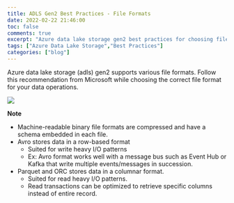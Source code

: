 ```yaml
---
title: ADLS Gen2 Best Practices - File Formats
date: 2022-02-22 21:46:00
toc: false
comments: true
excerpt: "Azure data lake storage gen2 best practices for choosing file formats"
tags: ["Azure Data Lake Storage","Best Practices"]
categories: ["blog"]
---
```


Azure data lake storage (adls) gen2 supports various file formats. Follow this recommendation from Microsoft while choosing the correct file format for your data operations.

[![](https://mermaid.ink/img/pako:eNptkMFqg0AQhl9l2FMKht4NFFJNoKWtJZa2oDlM3LEuuLt23Q2I-u5dg5YUOqc5fPPNz9-zQnNiIfsy2FTwFm9yBX622V7UBKU2Em17hPX6bqicRAWGkOOppgHuV49p8hJAlL4H8Pn8dLPcXmiJRSUU_fJwEgpNB-WVd4BotT0bHcArmm9HNoDkEC2eaPJA3EeV1i3BVaBxJuLLpw8jLEFFeO7g4TaBBq0lowbYZZP8-Ac--Dj_sftsjgCo-JTiuGEBk-TfCe776SdJzmxFknIW-pVTia62OcvV6FHXcLS048Jqw8IS65YChs7qtFMFC61xtECxQF-3nKnxB_NwfnQ)](https://mermaid-js.github.io/mermaid-live-editor/edit#pako:eNptkMFqg0AQhl9l2FMKht4NFFJNoKWtJZa2oDlM3LEuuLt23Q2I-u5dg5YUOqc5fPPNz9-zQnNiIfsy2FTwFm9yBX622V7UBKU2Em17hPX6bqicRAWGkOOppgHuV49p8hJAlL4H8Pn8dLPcXmiJRSUU_fJwEgpNB-WVd4BotT0bHcArmm9HNoDkEC2eaPJA3EeV1i3BVaBxJuLLpw8jLEFFeO7g4TaBBq0lowbYZZP8-Ac--Dj_sftsjgCo-JTiuGEBk-TfCe776SdJzmxFknIW-pVTia62OcvV6FHXcLS048Jqw8IS65YChs7qtFMFC61xtECxQF-3nKnxB_NwfnQ)

**Note**

* Machine-readable binary file formats are compressed and have a schema embedded in each file.
* Avro stores data in a row-based format
  * Suited for write heavy I/O patterns
  * Ex: Avro format works well with a message bus such as Event Hub or Kafka that write multiple events/messages in succession.
* Parquet and ORC stores data in a columnar format.
  * Suited for read heavy I/O patterns.
  * Read transactions can be optimized to retrieve specific columns instead of entire record.
